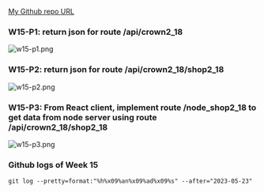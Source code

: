 [My Github repo URL](https://github.com/whitestorm2336/1112-2A-db-demo-310311218)

### W15-P1: return json for route /api/crown2_18

![w15-p1.png](https://knydzmtaffycodqcbnhz.supabase.co/storage/v1/object/public/demo-18/md_2A_img/w15-p1.png)

### W15-P2: return json for route /api/crown2_18/shop2_18

![w15-p2.png](https://knydzmtaffycodqcbnhz.supabase.co/storage/v1/object/public/demo-18/md_2A_img/w15-p2.png)

### W15-P3: From React client, implement route /node_shop2_18 to get data from node server using route /api/crown2_18/shop2_18

![w15-p3.png](https://knydzmtaffycodqcbnhz.supabase.co/storage/v1/object/public/demo-18/md_2A_img/w15-p3.png)

### Github logs of Week 15

```
git log --pretty=format:"%h%x09%an%x09%ad%x09%s" --after="2023-05-23"
```
